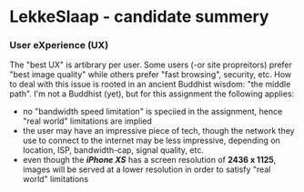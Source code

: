 # LekkeSlaap - candidate summery

### User eXperience (UX)
The "best UX" is artibrary per user. Some users (-or site propreitors) prefer "best image quality" while others prefer "fast browsing", security, etc.
How to deal with this issue is rooted in an ancient Buddhist wisdom: "the middle path".
I'm not a Buddhist (yet), but for this assignment the following applies:
- no "bandwidth speed limitation" is speciied in the assignment, hence "real world" limitations are implied
- the user may have an impressive piece of tech, though the network they use to connect to the internet may be less impressive, depending on location,  ISP, bandwidth-cap, signal quality, etc.
- even though the ***iPhone XS*** has a screen resolution of **2436 x 1125**, images will be served at a lower resolution in order to satisfy "real world" limitations

